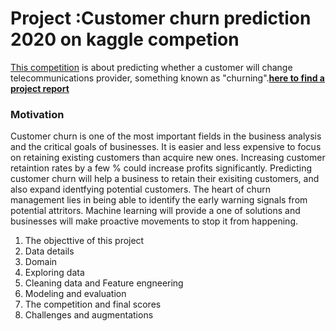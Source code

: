 # Project :Customer churn prediction 2020 on kaggle competion
[This competition](https://www.kaggle.com/c/customer-churn-prediction-2020/overview) is about predicting whether a customer will change telecommunications provider, something known as "churning".**[here to find a project report]()**

### Motivation

Customer churn is one of the most important fields in the business analysis and the critical goals of businesses. It is easier and less expensive to focus on retaining existing customers than acquire new ones. Increasing customer retaintion rates by a few % could increase profits significantly. Predicting customer churn will help a business to retain their exisiting customers, and also expand identfying potential customers. 
The heart of churn management lies in being able to identify the early warning signals from potential attritors. Machine learning will provide a one of solutions and businesses will make proactive movements to stop it from happening.


1. The objecttive of this project
2. Data details
3. Domain
4. Exploring data
5. Cleaning data and Feature engneering
6. Modeling and evaluation
7. The competition and final scores
8. Challenges and augmentations




